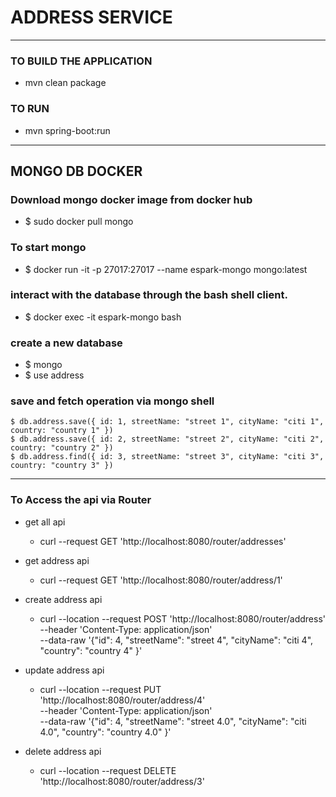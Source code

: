# ADDRESS SERVICE 

----

### TO BUILD THE APPLICATION
* mvn clean package

### TO RUN
* mvn spring-boot:run

---
## MONGO DB DOCKER

### Download mongo docker image from docker hub
* $ sudo docker pull mongo

### To start mongo
* $ docker run  -it -p 27017:27017 --name espark-mongo mongo:latest

### interact with the database through the bash shell client.
* $ docker exec -it espark-mongo bash

### create a new database
* $ mongo
* $ use address

### save and fetch operation via mongo shell
```
$ db.address.save({ id: 1, streetName: "street 1", cityName: "citi 1", country: "country 1" })
$ db.address.save({ id: 2, streetName: "street 2", cityName: "citi 2", country: "country 2" })
$ db.address.find({ id: 3, streetName: "street 3", cityName: "citi 3", country: "country 3" })
```
---

### To Access the api via Router
* get all api
    * curl --request GET 'http://localhost:8080/router/addresses'

* get address api
    * curl --request GET 'http://localhost:8080/router/address/1'

* create address api
    * curl --location --request POST 'http://localhost:8080/router/address' \
      --header 'Content-Type: application/json' \
      --data-raw '{"id": 4, "streetName": "street 4", "cityName": "citi 4", "country": "country 4" }'
  
* update address api
    * curl --location --request PUT 'http://localhost:8080/router/address/4' \
      --header 'Content-Type: application/json' \
      --data-raw '{"id": 4, "streetName": "street 4.0", "cityName": "citi 4.0", "country": "country 4.0" }'

* delete address api
    *   curl --location --request DELETE 'http://localhost:8080/router/address/3' 
